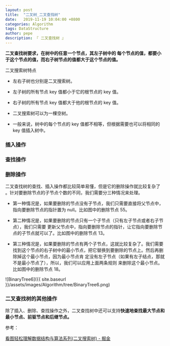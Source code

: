 ```yaml
---
layout: post
title:  "二叉树_二叉查找树"
date:   2019-11-19 10:04:00 +0800
categories: Algorithm
tags: DataStructure
author: pepe
description: 『 二叉查找树 』
---
```


**二叉查找树要求，在树中的任意一个节点，其左子树中的 每个节点的值，都要小于这个节点的值，而右子树节点的值都大于这个节点的值。**

二叉搜索树特点

* 左右子树也分别是二叉搜索树。

* 左子树的所有节点 key 值都小于它的根节点的 key 值。

* 右子树的所有节点 key 值都大于他的根节点的 key 值。

* 二叉搜索树可以为一棵空树。

* 一般来说，树中的每个节点的 key 值都不相等，但根据需要也可以将相同的 key 值插入树中。


### **插入操作**

### **查找操作**

### **删除操作**

二叉查找树的查找、插入操作都比较简单易懂，但是它的删除操作就比较复杂了 。针对要删除节点的子节点个数的不同，我们需要分三种情况来处理。

* 第一种情况是，如果要删除的节点没有子节点，我们只需要直接将父节点中，指向要删除节点的指针置为 null。比如图中的删除节点 55。 

* 第二种情况是，如果要删除的节点只有一个子节点（只有左子节点或者右子节点），我们只需要 更新父节点中，指向要删除节点的指针，让它指向要删除节点的子节点就可以了。比如图中的删除节点 13。 

* 第三种情况是，如果要删除的节点有两个子节点，这就比较复杂了。我们需要找到这个节点的右子树中的最小节点，把它替换到要删除的节点上。然后再删除掉这个最小节点，因为最小节点肯 定没有左子节点（如果有左子结点，那就不是最小节点了），所以，我们可以应用上面两条规则 来删除这个最小节点。比如图中的删除节点 18。

![BinaryTree6]({{ site.baseurl }}/assets/images/Algorithm/tree/BinaryTree6.png)

### **二叉查找树的其他操作**

除了插入、删除、查找操作之外，二叉查找树中还可以支持**快速地查找最大节点和最小节点、前驱节点和后继节点。**






参考：

[看图轻松理解数据结构与算法系列(二叉搜索树) - 掘金](https://juejin.im/post/5b60fd59f265da0f8d3675c5)




































